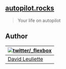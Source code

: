 ## [autopilot.rocks](https://autopilot.rocks)

> Your life on autopilot

## Author

| [![twitter/_flexbox](https://gravatar.com/avatar/66ecc55f1bc2e5863eb516ee6f20794e?s=70)](https://twitter.com/_flexbox "Follow @_flexbox on Twitter") |
|---|
| [David Leuliette](https://davidl.fr/) |
